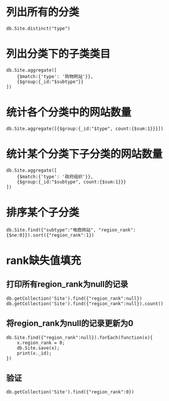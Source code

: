 # 列出所有的分类

    db.Site.distinct("type")

# 列出分类下的子类类目

    db.Site.aggregate([
        {$match:{'type': '购物网站'}},
        {$group:{_id:"$subtype"}}
    ])

# 统计各个分类中的网站数量

    db.Site.aggregate([{$group:{_id:"$type", count:{$sum:1}}}])

# 统计某个分类下子分类的网站数量

    db.Site.aggregate([
        {$match:{'type': '政府组织'}},
        {$group:{_id:"$subtype", count:{$sum:1}}}
    ])

# 排序某个子分类
    db.Site.find({"subtype":"电商网站", "region_rank":{$ne:0}}).sort({"region_rank":1})

# rank缺失值填充
## 打印所有region_rank为null的记录

    db.getCollection('Site').find({"region_rank":null})
    db.getCollection('Site').find({"region_rank":null}).count()

## 将region_rank为null的记录更新为0

    db.Site.find({"region_rank":null}).forEach(function(x){
        x.region_rank = 0;
        db.Site.save(x);
        print(x._id);
    })

## 验证

    db.getCollection('Site').find({"region_rank":0})
